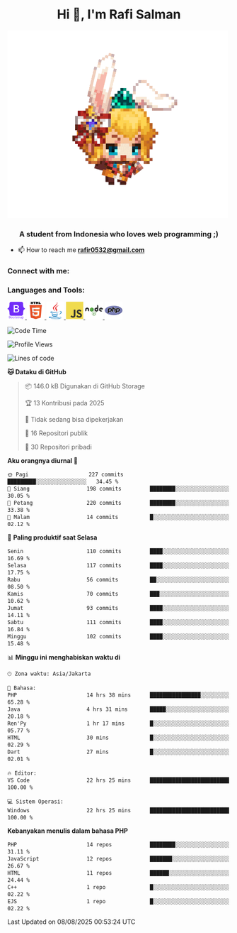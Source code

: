 <h1 align="center">Hi 👋, I'm Rafi Salman</h1>
<img src="img/lp.gif" /> 
<h3 align="center">A student from Indonesia who loves web programming ;)</h3>

- 📫 How to reach me **rafir0532@gmail.com**

<h3 align="left">Connect with me:</h3>
<p align="left">
</p>

<h3 align="left">Languages and Tools:</h3>
<p align="left"> <a href="https://getbootstrap.com" target="_blank" rel="noreferrer"> <img src="https://raw.githubusercontent.com/devicons/devicon/master/icons/bootstrap/bootstrap-plain-wordmark.svg" alt="bootstrap" width="40" height="40"/> </a> <a href="https://www.w3.org/html/" target="_blank" rel="noreferrer"> <img src="https://raw.githubusercontent.com/devicons/devicon/master/icons/html5/html5-original-wordmark.svg" alt="html5" width="40" height="40"/> </a> <a href="https://www.java.com" target="_blank" rel="noreferrer"> <img src="https://raw.githubusercontent.com/devicons/devicon/master/icons/java/java-original.svg" alt="java" width="40" height="40"/> </a> <a href="https://developer.mozilla.org/en-US/docs/Web/JavaScript" target="_blank" rel="noreferrer"> <img src="https://raw.githubusercontent.com/devicons/devicon/master/icons/javascript/javascript-original.svg" alt="javascript" width="40" height="40"/> </a> <a href="https://nodejs.org" target="_blank" rel="noreferrer"> <img src="https://raw.githubusercontent.com/devicons/devicon/master/icons/nodejs/nodejs-original-wordmark.svg" alt="nodejs" width="40" height="40"/> </a> <a href="https://www.php.net" target="_blank" rel="noreferrer"> <img src="https://raw.githubusercontent.com/devicons/devicon/master/icons/php/php-original.svg" alt="php" width="40" height="40"/> </a> </p>

<!--START_SECTION:waka-->
![Code Time](http://img.shields.io/badge/Code%20Time-571%20hrs%2056%20mins-blue)

![Profile Views](http://img.shields.io/badge/Profil%20dilihat-2-blue)

![Lines of code](https://img.shields.io/badge/Sejak%20Hello%20World%20aku%20telah%20menulis-1.8%20million%20baris%20kode-blue)

**🐱 Dataku di GitHub** 

> 📦 146.0 kB Digunakan di GitHub Storage 
 > 
> 🏆 13 Kontribusi pada 2025
 > 
> 🚫 Tidak sedang bisa dipekerjakan
 > 
> 📜 16 Repositori publik 
 > 
> 🔑 30 Repositori pribadi 
 > 
**Aku orangnya diurnal 🐤** 

```text
🌞 Pagi                   227 commits         █████████░░░░░░░░░░░░░░░░   34.45 % 
🌆 Siang                  198 commits         ████████░░░░░░░░░░░░░░░░░   30.05 % 
🌃 Petang                 220 commits         ████████░░░░░░░░░░░░░░░░░   33.38 % 
🌙 Malam                  14 commits          █░░░░░░░░░░░░░░░░░░░░░░░░   02.12 % 
```
📅 **Paling produktif saat Selasa** 

```text
Senin                    110 commits         ████░░░░░░░░░░░░░░░░░░░░░   16.69 % 
Selasa                   117 commits         ████░░░░░░░░░░░░░░░░░░░░░   17.75 % 
Rabu                     56 commits          ██░░░░░░░░░░░░░░░░░░░░░░░   08.50 % 
Kamis                    70 commits          ███░░░░░░░░░░░░░░░░░░░░░░   10.62 % 
Jumat                    93 commits          ████░░░░░░░░░░░░░░░░░░░░░   14.11 % 
Sabtu                    111 commits         ████░░░░░░░░░░░░░░░░░░░░░   16.84 % 
Minggu                   102 commits         ████░░░░░░░░░░░░░░░░░░░░░   15.48 % 
```


📊 **Minggu ini menghabiskan waktu di** 

```text
🕑︎ Zona waktu: Asia/Jakarta

💬 Bahasa: 
PHP                      14 hrs 38 mins      ████████████████░░░░░░░░░   65.28 % 
Java                     4 hrs 31 mins       █████░░░░░░░░░░░░░░░░░░░░   20.18 % 
Ren'Py                   1 hr 17 mins        █░░░░░░░░░░░░░░░░░░░░░░░░   05.77 % 
HTML                     30 mins             █░░░░░░░░░░░░░░░░░░░░░░░░   02.29 % 
Dart                     27 mins             █░░░░░░░░░░░░░░░░░░░░░░░░   02.01 % 

🔥 Editor: 
VS Code                  22 hrs 25 mins      █████████████████████████   100.00 % 

💻 Sistem Operasi: 
Windows                  22 hrs 25 mins      █████████████████████████   100.00 % 
```

**Kebanyakan menulis dalam bahasa PHP** 

```text
PHP                      14 repos            ████████░░░░░░░░░░░░░░░░░   31.11 % 
JavaScript               12 repos            ███████░░░░░░░░░░░░░░░░░░   26.67 % 
HTML                     11 repos            ██████░░░░░░░░░░░░░░░░░░░   24.44 % 
C++                      1 repo              █░░░░░░░░░░░░░░░░░░░░░░░░   02.22 % 
EJS                      1 repo              █░░░░░░░░░░░░░░░░░░░░░░░░   02.22 % 
```




 Last Updated on 08/08/2025 00:53:24 UTC
<!--END_SECTION:waka-->
